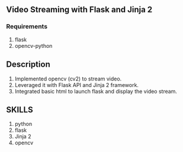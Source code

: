 ## Video Streaming with Flask and Jinja 2

### Requirements
1. flask
2. opencv-python

## Description
1. Implemented opencv (cv2) to stream video.
2. Leveraged it with Flask API and Jinja 2 framework.
3. Integrated basic html to launch flask and display the video stream.

## SKILLS
1. python
2. flask
3. Jinja 2
4. opencv
